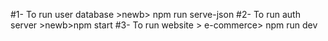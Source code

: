 #1- To run user database >newb> npm run serve-json
#2- To run auth server >newb>npm start
#3- To run website > e-commerce> npm run dev
